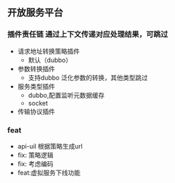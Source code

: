 ## 开放服务平台

### 插件责任链 通过上下文传递对应处理结果，可跳过

- 请求地址转换策略插件
    - 默认（dubbo）
- 参数转换插件
    - 支持dubbo 泛化参数的转换，其他类型跳过
- 服务类型插件
    - dubbo,配置监听元数据缓存
    - socket
- 传输协议插件

### feat

- api-uil 根据策略生成url
- fix: 策略逻辑
- fix: 考虑编码
- feat:虚拟服务下线功能